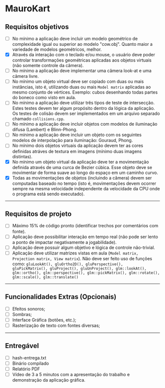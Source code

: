 # MauroKart

## Requisitos objetivos
- [ ] No mínimo a aplicação deve incluir um modelo geométrico de complexidade igual ou superior ao modelo "cow.obj". Quanto maior a variedade de modelos geométricos, melhor.
- [X] Através da interação com o teclado e/ou mouse, o usuário deve poder controlar transformações geométricas aplicadas aos objetos virtuais (não somente controle da câmera).
- [ ] No mínimo a aplicação deve implementar uma câmera look-at e uma câmera livre.
- [ ] No mínimo um objeto virtual deve ser copiado com duas ou mais instâncias, isto é, utilizando duas ou mais `Model matrix` aplicadas ao mesmo conjunto de vértices. Exemplo: cubos desenhando todas partes do boneco como visto em aula.
- [ ] No mínimo a aplicação deve utilizar três tipos de teste de intersecção. Estes testes devem ter algum propósito dentro da lógica da aplicação. Os testes de colisão devem ser implementados em um arquivo separado chamado `collisions.cpp`.
- [ ] No mínimo a aplicação deve incluir objetos com modelos de iluminação difusa (Lambert) e Blinn-Phong.
- [ ] No mínimo a aplicação deve incluir um objeto com os seguintes modelos de interpolação para iluminação: Gouraud, Phong.
- [ ] No mínimo dois objetos virtuais da aplicação devem ter as cores definidas atráves de textura em imagens (mínimo duas imagens distintas).
- [X] No mínimo um objeto virtual da aplicação deve ter a movimentação definida através de uma curca de Bezier cúbica. Esse objeto deve se movimentar de forma suave ao longo do espaço em um caminho curvo.
- [X] Todas as movimentações de objetos (incluindo a câmera) devem ser computadas baseado no tempo (isto é, movimentações devem ocorrer sempre na mesma velocidade independente da velocidade da CPU onde o programa está sendo executado).

---
## Requisitos de projeto
- [ ] Máximo 15% de código pronto (identificar trechos por comentários com fonte).
- [ ] Aplicação deve possibilitar interação em tempo real (não pode ser lento a ponto de impactar negativamente a jogabilidade).
- [ ] Aplicação deve possuir algum objetivo e lógica de controle não-trivial.
- [ ] Aplicação deve utilizar matrizes vistas em aula (`Model matrix, Projection matrix, View matrix`). Não deve ser feito uso de funções como: `gluLookAt(), gluOrtho2D(), gluPerspective(), gluPickMatrix(), gluProject(), gluUnProject(), glm::lookAt(), glm::ortho(), glm::perspective(), glm::pickMatrix(), glm::rotate(), glm::scale(), glm::translate()`

---
## Funcionalidades Extras (Opcionais)
- [ ] Efeitos sonoros;
- [ ] Sombras;
- [ ] Interface Gráfica (botões, etc.);
- [ ] Rasterização de texto com fontes diversas;

---
## Entregável
- [ ] hash-entrega.txt
- [ ] Binário compilado
- [ ] Relatório PDF
- [ ] Vídeo de 3 a 5 minutos com a apresentação do trabalho e demonstração da aplicação gráfica.